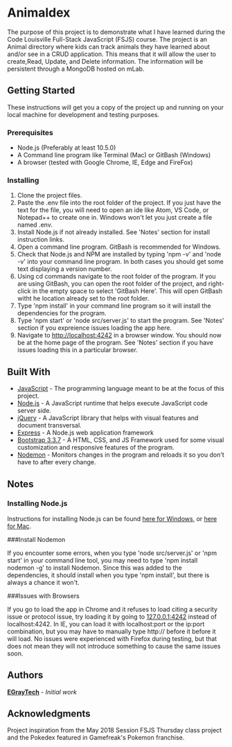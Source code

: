 # Animaldex

The purpose of this project is to demonstrate what I have learned during the Code Louisville Full-Stack
JavaScript (FSJS) course. The project is an Animal directory where kids can track animals they have 
learned about and/or see in a CRUD application. This means that it will allow the user to create,Read, 
Update, and Delete information. The information will be persistent through a MongoDB hosted on mLab.

## Getting Started

These instructions will get you a copy of the project up and running on your local machine for development and testing purposes.

### Prerequisites

* Node.js (Preferably at least 10.5.0)
* A Command line program like Terminal (Mac) or GitBash (Windows)
* A browser (tested with Google Chrome, IE, Edge and FireFox)

### Installing

1. Clone the project files.
2. Paste the .env file into the root folder of the project. If you just have the text for the file, you will need to open an ide like Atom, VS Code, or Notepad++ to create one in. Windows won't let you just create a file named .env.
3. Install Node.js if not already installed. See 'Notes' section for install instruction links.
4. Open a command line program. GitBash is recommended for Windows.  
5. Check that Node.js and NPM are installed by typing 'npm -v' and 'node -v' into your command line program. In both cases you should get some text displaying a version number.
6. Using cd commands navigate to the root folder of the program. If you are using GitBash, you can open the root folder of the project, and right-click in the empty space to select 'GitBash Here'. This will open GitBash witht he location already set to the root folder.
7. Type 'npm install' in your command line program so it will install the dependencies for the program.
8. Type 'npm start' or 'node src/server.js' to start the program. See 'Notes' section if you expreience issues loading the app here.
9. Navigate to [http://localhost:4242](http://localhost:4242) in a browser window. You should now be at the home page of the program. See 'Notes' section if you have issues loading this in a particular browser.

## Built With

* [JavaScript](https://www.javascript.com/learn/strings) - The programming language meant to be at the focus of this project.
* [Node.js](https://nodejs.org/en/) - A JavaScript runtime that helps execute JavaScript code server side.
* [jQuery](http://jquery.com) - A JavaScript library that helps with visual features and document transversal.
* [Express](https://expressjs.com) - A Node.js web application framework
* [Bootstrap 3.3.7](http://getbootstrap.com/docs/3.3/) - A HTML, CSS, and JS Framework used for some visual customization and responsive features of the program.
* [Nodemon](https://nodemon.io) - Monitors changes in the program and reloads it so you don't have to after every change.

## Notes

### Installing Node.js

Instructions for installing Node.js can be found [here for Windows](http://treehouse.github.io/installation-guides/windows/node-windows.html), or [here for Mac](http://treehouse.github.io/installation-guides/mac/node-mac.html).

###Install Nodemon

If you encounter some errors, when you type 'node src/server.js' or 'npm start' in your command line tool, you may need to type 'npm install nodemon -g' to install Nodemon. Since this was added to the dependencies, it should install when you type 'npm install', but there is always a chance it won't.

###Issues with Browsers

If you go to load the app in Chrome and it refuses to load citing a security issue or protocol issue, try loading it by going to [127.0.0.1:4242](http://127.0.0.1:4242) instead of localhost:4242. In IE, you can load it with localhost:port or the ip:port combination, but you may have to manually type http:// before it before it will load. No issues were experienced with Firefox during testing, but that does not mean they will not introduce something to cause the same issues soon.

## Authors

**[EGrayTech](https://github.com/EGrayTech)** - *Initial work*

## Acknowledgments
Project inspiration from the May 2018 Session FSJS Thursday class project and the Pokedex featured in Gamefreak's Pokemon franchise.